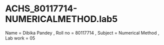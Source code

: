 # ACHS_80117714-NUMERICALMETHOD.lab5
Name = Dibika Pandey , Roll no = 80117714 , Subject = Numerical Method , Lab work = 05
